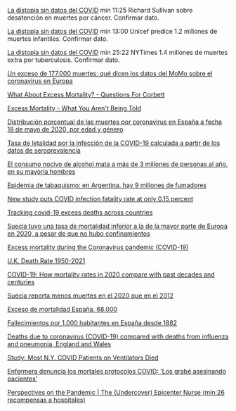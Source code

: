 
[La distopía sin datos del COVID](https://www.youtube.com/watch?v=2-Vq0nNHycE&t=94s) min 11:25  Richard Sullivan sobre desatención en muertes por cáncer. Confirmar dato. 

[La distopía sin datos del COVID](https://www.youtube.com/watch?v=2-Vq0nNHycE&t=94s) min 13:00 Unicef predice 1.2 millones de muertes infantiles. Confirmar dato.

[La distopía sin datos del COVID](https://www.youtube.com/watch?v=2-Vq0nNHycE&t=94s) min 25:22 NYTimes 1.4 millones de muertes extra por tuberculosis. Confirmar dato.

[Un exceso de 177.000 muertes: qué dicen los datos del MoMo sobre el coronavirus en Europa](https://magnet.xataka.com/en-diez-minutos/exceso-177-000-muertes-que-dicen-datos-momo-coronavirus-europa)

[What About Excess Mortality? - Questions For Corbett](https://odysee.com/@corbettreport:0/qfc073-excessdeaths:a)

[Excess Mortality - What You Aren't Being Told](https://odysee.com/@drsambailey:c/excess-mortality-what-you-aren-t-being:0)

[Distribución porcentual de las muertes por coronavirus en España a fecha 18 de mayo de 2020, por edad y género](https://es.statista.com/estadisticas/1125974/covid-19-porcentaje-de-fallecimientos-por-edad-y-genero-en-espana/)

[Tasa de letalidad por la infección de la COVID-19 calculada a partir de los datos de seroprevalencia](https://www.who.int/bulletin/volumes/99/1/20-265892-ab/es/?fbclid=IwAR34O9ICvLvRzR3YQuXW70cgsoHI6dOXUnfSp)

[El consumo nocivo de alcohol mata a más de 3 millones de personas al año, en su mayoría hombres](https://www.who.int/es/news/item/21-09-2018-harmful-use-of-alcohol-kills-more-than-3-million-people-each-year--most-of-them-men)

[Epidemia de tabaquismo: en Argentina, hay 9 millones de fumadores](https://www.caeme.org.ar/epidemia-de-tabaquismo-en-argentina-hay-9-millones-de-fumadores/#:~:text=El%20consumo%20de%20tabaco,fumadores%20expuestos%20al%20humo%20ajeno)

[New study puts COVID infection fatality rate at only 0.15 percent](https://www.lifesitenews.com/news/new-study-puts-covid-infection-fatality-rate-at-only-0.15-percent)

[Tracking covid-19 excess deaths across countries](https://www.economist.com/graphic-detail/coronavirus-excess-deaths-tracker)

[Suecia tuvo una tasa de mortalidad inferior a la de la mayor parte de Europa en 2020, a pesar de que no hubo confinamientos](https://fee.org.es/articulos/suecia-tuvo-una-tasa-de-mortalidad-inferior-a-la-de-la-mayor-parte-de-europa-en-2020-a-pesar-de-que-no-hubo-confinamientos/amp)

[Excess mortality during the Coronavirus pandemic (COVID-19)](https://ourworldindata.org/excess-mortality-covid)

[U.K. Death Rate 1950-2021](https://www.macrotrends.net/countries/GBR/united-kingdom/death-rate)

[COVID-19: How mortality rates in 2020 compare with past decades and centuries](https://news.sky.com/story/covid-19-how-mortality-rates-in-2020-compare-with-past-decades-and-centuries-12185275)

[Suecia reporta menos muertes en el 2020 que en el 2012](https://tierrapura.org/2021/03/11/suecia-reporta-menos-muertes-en-el-2020-que-en-el-2012-despues-de-rechazar-las-politicas-globalistas-del-virus-pcch/?v=1)

[Exceso de mortalidad España. 68.000](https://www.eldiario.es/sociedad/muertes-semana-dispara-mortalidad-coronavirus-12-enero_1_5959361.html)

[Fallecimientos por 1.000 habitantes en España desde 1882](https://www.elconfidencial.com/espana/2020-06-08/exceso-muertes-coronavirus-espana-gripe-1918_2626504/)

[Deaths due to coronavirus (COVID-19) compared with deaths from influenza and pneumonia, England and Wales](https://www.ons.gov.uk/peoplepopulationandcommunity/birthsdeathsandmarriages/deaths/bulletins/deathsduetocoronaviruscovid19comparedwithdeathsfrominfluenzaandpneumoniaenglandandwales/deathsoccurringbetween1januaryand31august2020)

[Study: Most N.Y. COVID Patients on Ventilators Died](https://www.webmd.com/lung/news/20200422/most-covid-19-patients-placed-on-ventilators-died-new-york-study-shows#1)

[Enfermera denuncia los mortales protocolos COVID: 'Los grabé asesinando pacientes'](https://trikooba.com/enfermera-denuncia-los-mortales-protocolos-covid-los-grabe-asesinando-pacientes/)

[Perspectives on the Pandemic | The (Undercover) Epicenter Nurse (min:26 recompensas a hospitales)](https://odysee.com/@awakening-now:c/Perspectives-on-the-Pandemic_The-Undercover-Epicenter-Nurse:5)
